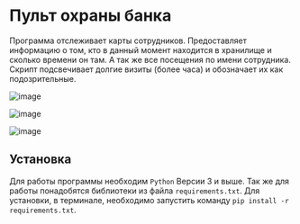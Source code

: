 # Пульт охраны банка

 Программа отслеживает карты сотрудников. Предоставляет информацию о том, кто в данный момент находится в хранилище и 
сколько времени он там. А так же все посещения по имени сотрудника. Скрипт подсвечивает долгие визиты (более часа) и
обозначает их как подозрительные.

![image](https://github.com/user-attachments/assets/cc0f9ae7-c955-4309-bde1-afd3ef766f7e)

![image](https://github.com/user-attachments/assets/bf3f0625-c3d5-4e0a-96b4-b86ca2196272)

![image](https://github.com/user-attachments/assets/d4061eea-7bdc-4df3-93c3-fb703cbea62f)

## Установка

 Для работы программы необходим `Python` Версии 3 и выше. Так же для работы понадобятся библиотеки из файла 
`requirements.txt`. Для установки, в терминале, необходимо запустить команду `pip install -r requirements.txt`.
